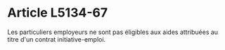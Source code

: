 # Article L5134-67

Les particuliers employeurs ne sont pas éligibles aux aides attribuées au titre d'un contrat initiative-emploi.